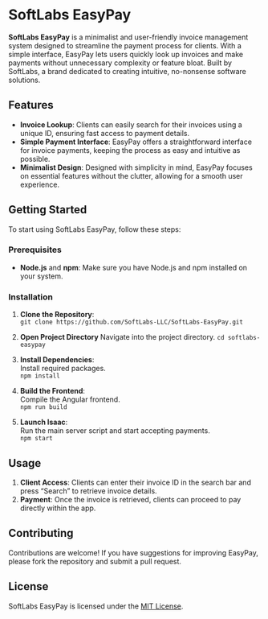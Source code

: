 # SoftLabs EasyPay

**SoftLabs EasyPay** is a minimalist and user-friendly invoice management system designed to streamline the payment process for clients. With a simple interface, EasyPay lets users quickly look up invoices and make payments without unnecessary complexity or feature bloat. Built by SoftLabs, a brand dedicated to creating intuitive, no-nonsense software solutions.

## Features

- **Invoice Lookup**: Clients can easily search for their invoices using a unique ID, ensuring fast access to payment details.
- **Simple Payment Interface**: EasyPay offers a straightforward interface for invoice payments, keeping the process as easy and intuitive as possible.
- **Minimalist Design**: Designed with simplicity in mind, EasyPay focuses on essential features without the clutter, allowing for a smooth user experience.

## Getting Started

To start using SoftLabs EasyPay, follow these steps:

### Prerequisites

- **Node.js** and **npm**: Make sure you have Node.js and npm installed on your system.

### Installation

1. **Clone the Repository**:  
   `git clone https://github.com/SoftLabs-LLC/SoftLabs-EasyPay.git`

2. **Open Project Directory**
    Navigate into the project directory.
   `cd softlabs-easypay`

3. **Install Dependencies**:  
   Install required packages.  
   `npm install`

4. **Build the Frontend**:  
   Compile the Angular frontend.  
   `npm run build`

5. **Launch Isaac**:  
   Run the main server script and start accepting payments.  
   `npm start`

## Usage

1. **Client Access**: Clients can enter their invoice ID in the search bar and press “Search” to retrieve invoice details.
2. **Payment**: Once the invoice is retrieved, clients can proceed to pay directly within the app.

## Contributing

Contributions are welcome! If you have suggestions for improving EasyPay, please fork the repository and submit a pull request.

## License

SoftLabs EasyPay is licensed under the [MIT License](LICENSE).